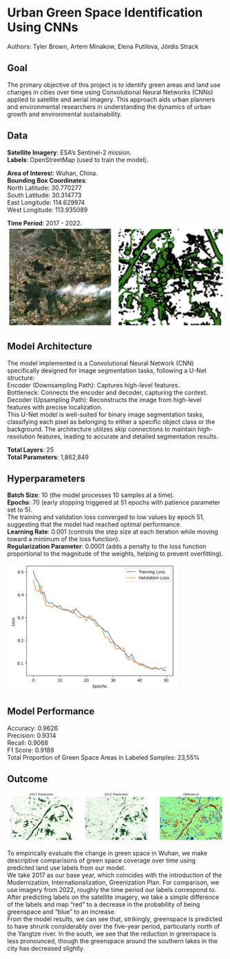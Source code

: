# Urban Green Space Identification Using CNNs
Authors: Tyler Brown, Artem Minakow, Elena Putilova, Jördis Strack

## Goal

The primary objective of this project is to identify green areas and land use changes in cities over time using Convolutional Neural Networks (CNNs) applied to satellite and aerial imagery. This approach aids urban planners and environmental researchers in understanding the dynamics of urban growth and environmental sustainability.

## Data

**Satellite Imagery**: ESA’s Sentinel-2 mission.  
**Labels**: OpenStreetMap (used to train the model).  

**Area of Interes**t:  Wuhan, China.  
**Bounding Box Coordinates**:  
North Latitude: 30.770277  
South Latitude: 30.314773  
East Longitude: 114.629974  
West Longitude: 113.935089  

**Time Period**: 2017 - 2022.  
<img src="https://github.com/elenaputilova/deep_learning_project/blob/main/images/data.png" alt="map" width="600"/>

## Model Architecture

The model implemented is a Convolutional Neural Network (CNN) specifically designed for image segmentation tasks, following a U-Net structure:  
Encoder (Downsampling Path): Captures high-level features.  
Bottleneck: Connects the encoder and decoder, capturing the context.  
Decoder (Upsampling Path): Reconstructs the image from high-level features with precise localization.  
This U-Net model is well-suited for binary image segmentation tasks, classifying each pixel as belonging to either a specific object class or the background. The architecture utilizes skip connections to maintain high-resolution features, leading to accurate and detailed segmentation results.

**Total Layers**: 25  
**Total Parameters**: 1,862,849  

## Hyperparameters

**Batch Size**: 10 (the model processes 10 samples at a time).  
**Epochs**: 70 (early stopping triggered at 51 epochs with patience parameter set to 5).  
The training and validation loss converged to low values by epoch 51, suggesting that the model had reached optimal performance.  
**Learning Rate**: 0.001 (controls the step size at each iteration while moving toward a minimum of the loss function).  
**Regularization Parameter**: 0.0001 (adds a penalty to the loss function proportional to the magnitude of the weights, helping to prevent overfitting).  

<img src="https://github.com/elenaputilova/deep_learning_project/blob/main/images/train_loss.png" alt="map" width="400"/>

## Model Performance

Accuracy: 0.9626  
Precision: 0.9314  
Recall: 0.9068  
F1 Score: 0.9189  
Total Proportion of Green Space Areas in Labeled Samples: 23,55%

## Outcome

![map](https://github.com/elenaputilova/deep_learning_project/blob/main/images/change.png) 

To empirically evaluate the change in green space in Wuhan, we make descriptive comparisons of green space coverage over time using predicted land use labels from our model.  
We take 2017 as our base year, which coincides with the introduction of the Modernization, Internationalization, Greenization Plan. For comparison, we use imagery from 2022, roughly the time period our labels correspond to. After predicting labels on the satellite imagery, we take a simple difference of the labels and map “red” to a decrease in the probability of being greenspace and “blue” to an increase.   
From the model results, we can see that, strikingly, greenspace is predicted to have shrunk considerably over the five-year period, particularly north of the Yangtze river. In the south, we see that the reduction in greenspace is less pronounced, though the greenspace around the southern lakes in the city has decreased slightly.   

